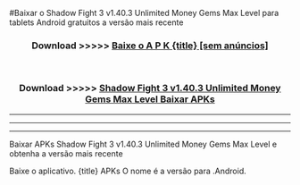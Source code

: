 #Baixar o Shadow Fight 3 v1.40.3 Unlimited Money Gems Max Level   para tablets Android gratuitos a versão mais recente


<div align="center">
<h3>Download >>>>> <a href="https://pt-web.web.app/?pt= {title}">Baixe o A P K {title} [sem anúncios]</a></h3><br>

<h3>Download >>>>> <a href="https://pt-web.web.app/?pt= {title}">Shadow Fight 3 v1.40.3 Unlimited Money Gems Max Level  Baixar APKs</a></h3>
</div>

----------------------------------------------------------

----------------------------------------------------------

----------------------------------------------------------

Baixar APKs Shadow Fight 3 v1.40.3 Unlimited Money Gems Max Level  e obtenha a versão mais recente

Baixe o aplicativo. {title} APKs O nome é a versão para .Android.


